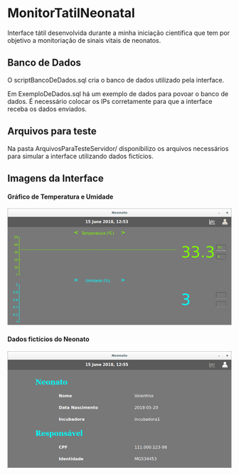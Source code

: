 # MonitorTatilNeonatal
Interface tátil desenvolvida durante a minha iniciação científica que tem por objetivo a monitoriação de sinais vitais de neonatos.

## Banco de Dados
O scriptBancoDeDados.sql cria o banco de dados utilizado pela interface. 

Em ExemploDeDados.sql há um exemplo de dados para povoar o banco de dados. É necessário colocar os IPs corretamente para que a interface receba os dados enviados.

## Arquivos para teste
Na pasta ArquivosParaTesteServidor/ disponibilizo os arquivos necessários para simular a interface utilizando dados fictícios. 

## Imagens da Interface

#### Gráfico de Temperatura e Umidade
<Img src="Imagens/graficoTemperaturaUmidade.png" alt="grafico de temperatura e umidade">

#### Dados fictícios do Neonato
<Img src="Imagens/perfilNeonato.png" alt="perfil neonato"> 
